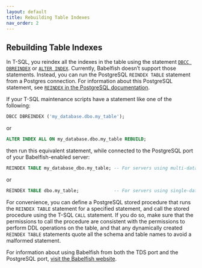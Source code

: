 ```yaml
---
layout: default
title: Rebuilding Table Indexes
nav_order: 2
---
```


## Rebuilding Table Indexes


In T-SQL, you reindex all the indexes in the table using the statement [`DBCC DBREINDEX`](https://learn.microsoft.com/en-us/sql/t-sql/database-console-commands/dbcc-dbreindex-transact-sql?view=sql-server-ver16) or [`ALTER INDEX`](https://learn.microsoft.com/en-us/sql/t-sql/statements/alter-index-transact-sql?view=sql-server-ver16). Currently, Babelfish doesn’t support those statements. Instead, you can run the PostgreSQL `REINDEX TABLE` statement from a Postgres connection. For information about this PostgreSQL statement, see [`REINDEX` in the PostgreSQL documentation](https://www.postgresql.org/docs/14/sql-reindex).

If your T-SQL maintenance scripts have a statement like one of the following:

```sql
DBCC DBREINDEX ('my_database.dbo.my_table');
```
or

```sql
ALTER INDEX ALL ON my_database.dbo.my_table REBUILD;
```

then run this equivalent statement, while connected to the PostgreSQL port of your Babelfish-enabled server:

```sql
REINDEX TABLE my_database_dbo.my_table; -- For servers using multi-database mode
```
or

```sql
REINDEX TABLE dbo.my_table;             -- For servers using single-database mode
```

For convenience, you can define a PostgreSQL stored procedure that runs the `REINDEX TABLE` statement for a specified statement, and call the stored procedure using the T-SQL `CALL` statement. If you do so, make sure that the permissions to call the procedure are consistent with the permissions to perform DDL operations on the table, and that any dynamically created `REINDEX TABLE` statements quote all the schema and table names to avoid a malformed statement.

For information about using Babelfish from both the TDS port and the PostgreSQL port, [visit the Babelfish website](https://babelfishpg.org/docs/usage/interoperability/).
